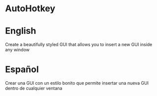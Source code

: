# AutoHotkey

# English
Create a beautifully styled GUI that allows you to insert a new GUI inside any window

# Español
Crear una GUI con un estilo bonito que permite insertar una nueva GUI dentro de cualquier ventana

